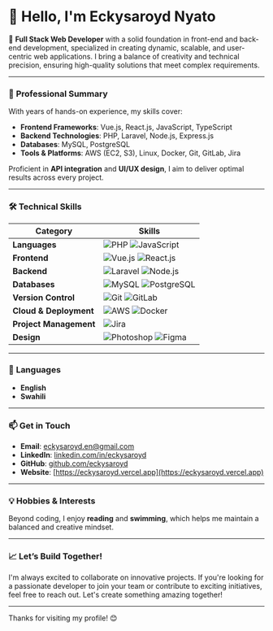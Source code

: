 # 👋 Hello, I'm Eckysaroyd Nyato

🎯 **Full Stack Web Developer** with a solid foundation in front-end and back-end development, specialized in creating dynamic, scalable, and user-centric web applications. I bring a balance of creativity and technical precision, ensuring high-quality solutions that meet complex requirements.

---

### 💼 **Professional Summary**

With years of hands-on experience, my skills cover:
- **Frontend Frameworks**: Vue.js, React.js, JavaScript, TypeScript
- **Backend Technologies**: PHP, Laravel, Node.js, Express.js
- **Databases**: MySQL, PostgreSQL
- **Tools & Platforms**: AWS (EC2, S3), Linux, Docker, Git, GitLab, Jira

Proficient in **API integration** and **UI/UX design**, I aim to deliver optimal results across every project.

---

### 🛠️ **Technical Skills**

| **Category**           | **Skills**                                                                                                                                                     |
|------------------------|----------------------------------------------------------------------------------------------------------------------------------------------------------------|
| **Languages**          | ![PHP](https://img.shields.io/badge/PHP-Expert-777BB4?style=flat&logo=php&logoColor=white) ![JavaScript](https://img.shields.io/badge/JavaScript-Advanced-F7DF1E?style=flat&logo=javascript&logoColor=black) |
| **Frontend**           | ![Vue.js](https://img.shields.io/badge/Vue.js-Advanced-4FC08D?style=flat&logo=vue.js&logoColor=white) ![React.js](https://img.shields.io/badge/React-Advanced-61DAFB?style=flat&logo=react&logoColor=black) |
| **Backend**            | ![Laravel](https://img.shields.io/badge/Laravel-Expert-FF2D20?style=flat&logo=laravel&logoColor=white) ![Node.js](https://img.shields.io/badge/Node.js-Intermediate-339933?style=flat&logo=node.js&logoColor=white) |
| **Databases**          | ![MySQL](https://img.shields.io/badge/MySQL-Advanced-4479A1?style=flat&logo=mysql&logoColor=white) ![PostgreSQL](https://img.shields.io/badge/PostgreSQL-Intermediate-336791?style=flat&logo=postgresql&logoColor=white) |
| **Version Control**    | ![Git](https://img.shields.io/badge/Git-Advanced-F05032?style=flat&logo=git&logoColor=white) ![GitLab](https://img.shields.io/badge/GitLab-Advanced-FC6D26?style=flat&logo=gitlab&logoColor=white) |
| **Cloud & Deployment** | ![AWS](https://img.shields.io/badge/AWS-Intermediate-FF9900?style=flat&logo=amazon-aws&logoColor=white) ![Docker](https://img.shields.io/badge/Docker-Intermediate-2496ED?style=flat&logo=docker&logoColor=white) |
| **Project Management** | ![Jira](https://img.shields.io/badge/Jira-Proficient-0052CC?style=flat&logo=jira&logoColor=white) |
| **Design**             | ![Photoshop](https://img.shields.io/badge/Photoshop-Proficient-31A8FF?style=flat&logo=adobe-photoshop&logoColor=white) ![Figma](https://img.shields.io/badge/Figma-Proficient-F24E1E?style=flat&logo=figma&logoColor=white) |

---

### 🌱 **Languages**

- **English**
- **Swahili**

---

### 📫 **Get in Touch**

- **Email**: [eckysaroyd.en@gmail.com](mailto:eckysaroyd.en@gmail.com)
- **LinkedIn**: [linkedin.com/in/eckysaroyd](https://www.linkedin.com/in/eckysaroyd/)
- **GitHub**: [github.com/eckysaroyd](https://github.com/eckysaroyd)
- **Website**: [https://eckysaroyd.vercel.app](https://eckysaroyd.vercel.app)

---

### 💡 **Hobbies & Interests**

Beyond coding, I enjoy **reading** and **swimming**, which helps me maintain a balanced and creative mindset.

---

### 📈 **Let’s Build Together!**

I'm always excited to collaborate on innovative projects. If you're looking for a passionate developer to join your team or contribute to exciting initiatives, feel free to reach out. Let's create something amazing together!

---

Thanks for visiting my profile! 😊
